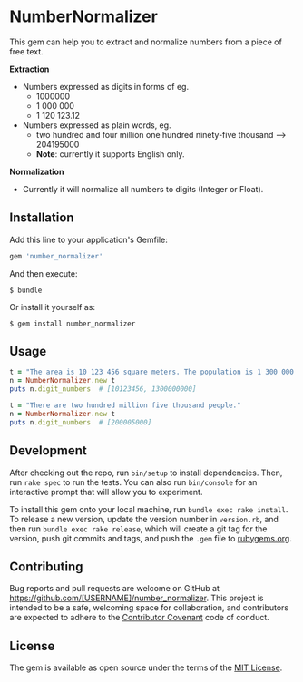 # NumberNormalizer

This gem can help you to extract and normalize numbers from a piece of free text.

__Extraction__

- Numbers expressed as digits in forms of eg.
  * 1000000
  * 1 000 000
  * 1 120 123.12
- Numbers expressed as plain words, eg.
  * two hundred and four million one hundred ninety-five thousand --> 204195000
  * __Note__: currently it supports English only.

__Normalization__

- Currently it will normalize all numbers to digits (Integer or Float).

## Installation

Add this line to your application's Gemfile:

```ruby
gem 'number_normalizer'
```

And then execute:

    $ bundle

Or install it yourself as:

    $ gem install number_normalizer

## Usage

```ruby
t = "The area is 10 123 456 square meters. The population is 1 300 000 000."
n = NumberNormalizer.new t
puts n.digit_numbers  # [10123456, 1300000000]
```

```ruby
t = "There are two hundred million five thousand people."
n = NumberNormalizer.new t
puts n.digit_numbers  # [200005000]
```

## Development

After checking out the repo, run `bin/setup` to install dependencies. Then, run `rake spec` to run the tests. You can also run `bin/console` for an interactive prompt that will allow you to experiment.

To install this gem onto your local machine, run `bundle exec rake install`. To release a new version, update the version number in `version.rb`, and then run `bundle exec rake release`, which will create a git tag for the version, push git commits and tags, and push the `.gem` file to [rubygems.org](https://rubygems.org).

## Contributing

Bug reports and pull requests are welcome on GitHub at https://github.com/[USERNAME]/number_normalizer. This project is intended to be a safe, welcoming space for collaboration, and contributors are expected to adhere to the [Contributor Covenant](http://contributor-covenant.org) code of conduct.


## License

The gem is available as open source under the terms of the [MIT License](http://opensource.org/licenses/MIT).

